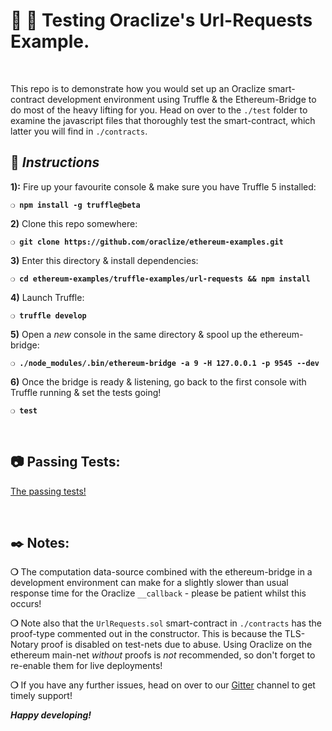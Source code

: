 # :wrench: :construction: Testing Oraclize's Url-Requests Example.

&nbsp;

This repo is to demonstrate how you would set up an Oraclize smart-contract development environment using Truffle & the Ethereum-Bridge to do most of the heavy lifting for you. Head on over to the `./test` folder to examine the javascript files that thoroughly test the smart-contract, which latter you will find in `./contracts`.

## :page_with_curl:  _Instructions_

**1):** Fire up your favourite console & make sure you have Truffle 5 installed:

__`❍ npm install -g truffle@beta`__

**2)** Clone this repo somewhere:

__`❍ git clone https://github.com/oraclize/ethereum-examples.git`__

**3)** Enter this directory & install dependencies:

__`❍ cd ethereum-examples/truffle-examples/url-requests && npm install`__

**4)** Launch Truffle:

__`❍ truffle develop`__

**5)** Open a _new_ console in the same directory & spool up the ethereum-bridge:

__`❍ ./node_modules/.bin/ethereum-bridge -a 9 -H 127.0.0.1 -p 9545 --dev`__

**6)** Once the bridge is ready & listening, go back to the first console with Truffle running & set the tests going!

__`❍ test`__

&nbsp;

## :camera: Passing Tests:

[The passing tests!](https://github.com/oraclize/ethereum-examples/solidity/truffle-examples/url-requests/url-requests-tests.jpg)

&nbsp;

## :black_nib: Notes:

__❍__ The computation data-source combined with the ethereum-bridge in a development environment can make for a slightly slower than usual response time for the Oraclize `__callback` - please be patient whilst this occurs!

__❍__ Note also that the `UrlRequests.sol` smart-contract in `./contracts` has the proof-type commented out in the constructor. This is because the TLS-Notary proof is disabled on test-nets due to abuse. Using Oraclize on the ethereum main-net _without_ proofs is _not_ recommended, so don't forget to re-enable them for live deployments!  

__❍__ If you have any further issues, head on over to our [Gitter](https://gitter.im/oraclize/ethereum-api?raw=true) channel to get timely support!

__*Happy developing!*__
